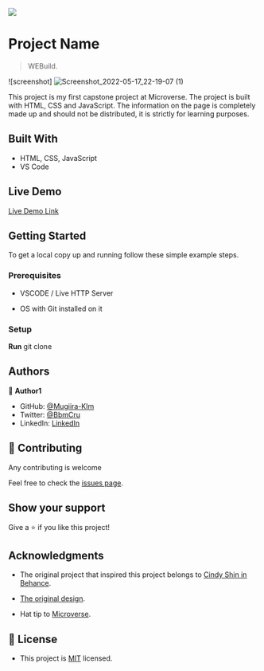 ![](https://img.shields.io/badge/Microverse-blueviolet)

# Project Name

> WEBuild.

![screenshot] ![Screenshot_2022-05-17_22-19-07 (1)](https://user-images.githubusercontent.com/99125250/168893139-2edfb09a-3d95-4231-8028-31e956edcd4a.png)

This project is my first capstone project at Microverse. The project is built with HTML, CSS and JavaScript. The information on the page is completely made up and should not be distributed, it is strictly for learning purposes. 

## Built With

- HTML, CSS, JavaScript
- VS Code

## Live Demo

[Live Demo Link]()


## Getting Started

To get a local copy up and running follow these simple example steps.

### Prerequisites

- VSCODE / Live HTTP Server

- OS with Git installed on it


### Setup

**Run** git clone 


## Authors

👤 **Author1**

- GitHub: [@Mugiira-KIm](https://github.com/Mugiira-Kim)
- Twitter: [@BbmCru](https://twitter.com/BbmCru)
- LinkedIn: [LinkedIn](https://www.linkedin.com/in/mugiira-kimathi-3b3a56226/)


## 🤝 Contributing

Any contributing is welcome

Feel free to check the [issues page](https://github.com/Mugiira-Kim/CAPSTONE-ONE-/issues).

## Show your support

Give a ⭐️ if you like this project!

## Acknowledgments

- The original project that inspired this project belongs to [Cindy Shin in Behance](https://www.behance.net/adagio07).

- [The original design](https://www.behance.net/gallery/29845175/CC-Global-Summit-2015).

- Hat tip to [Microverse](https://microverse.org/).

## 📝 License

- This project is [MIT](./Licenses//MIT.md) licensed.
